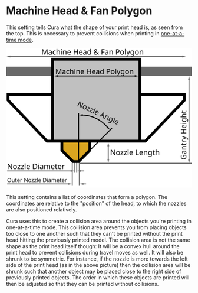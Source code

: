 Machine Head & Fan Polygon
====
This setting tells Cura what the shape of your print head is, as seen from the top. This is necessary to prevent collisions when printing in [one-at-a-time mode](../blackmagic/print_sequence.md).

![Dimensions of the print head](../images/head_dimensions.svg)

This setting contains a list of coordinates that form a polygon. The coordinates are relative to the "position" of the head, to which the nozzles are also positioned relatively.

Cura uses this to create a collision area around the objects you're printing in one-at-a-time mode. This collision area prevents you from placing objects too close to one another such that they can't be printed without the print head hitting the previously printed model. The collision area is not the same shape as the print head itself though: It will be a convex hull around the print head to prevent collisions during travel moves as well. It will also be shrunk to be symmetric. For instance, if the nozzle is more towards the left side of the print head (as in the above picture) then the collision area will be shrunk such that another object may be placed close to the right side of previously printed objects. The order in which these objects are printed will then be adjusted so that they can be printed without collisions.